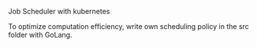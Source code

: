 Job Scheduler with kubernetes

To optimize computation efficiency, write own scheduling policy in the src folder with GoLang.

